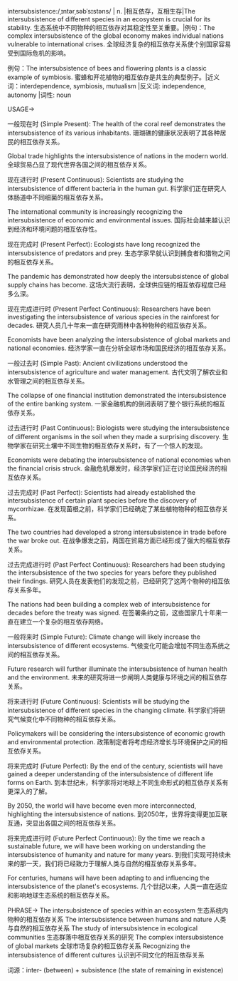 intersubsistence:/ˌɪntərˌsəbˈsɪstəns/ | n. |相互依存，互相生存|The intersubsistence of different species in an ecosystem is crucial for its stability.  生态系统中不同物种的相互依存对其稳定性至关重要。|例句：The complex intersubsistence of the global economy makes individual nations vulnerable to international crises. 全球经济复杂的相互依存关系使个别国家容易受到国际危机的影响。

例句：The intersubsistence of bees and flowering plants is a classic example of symbiosis. 蜜蜂和开花植物的相互依存是共生的典型例子。|近义词：interdependence, symbiosis, mutualism |反义词: independence, autonomy |词性: noun


USAGE->

一般现在时 (Simple Present):
The health of the coral reef demonstrates the intersubsistence of its various inhabitants. 珊瑚礁的健康状况表明了其各种居民的相互依存关系。

Global trade highlights the intersubsistence of nations in the modern world. 全球贸易凸显了现代世界各国之间的相互依存关系。


现在进行时 (Present Continuous):
Scientists are studying the intersubsistence of different bacteria in the human gut. 科学家们正在研究人体肠道中不同细菌的相互依存关系。

The international community is increasingly recognizing the intersubsistence of economic and environmental issues. 国际社会越来越认识到经济和环境问题的相互依存性。


现在完成时 (Present Perfect):
Ecologists have long recognized the intersubsistence of predators and prey. 生态学家早就认识到捕食者和猎物之间的相互依存关系。

The pandemic has demonstrated how deeply the intersubsistence of global supply chains has become. 这场大流行表明，全球供应链的相互依存程度已经多么深。


现在完成进行时 (Present Perfect Continuous):
Researchers have been investigating the intersubsistence of various species in the rainforest for decades.  研究人员几十年来一直在研究雨林中各种物种的相互依存关系。

Economists have been analyzing the intersubsistence of global markets and national economies. 经济学家一直在分析全球市场和国民经济的相互依存关系。


一般过去时 (Simple Past):
Ancient civilizations understood the intersubsistence of agriculture and water management.  古代文明了解农业和水管理之间的相互依存关系。

The collapse of one financial institution demonstrated the intersubsistence of the entire banking system. 一家金融机构的倒闭表明了整个银行系统的相互依存关系。


过去进行时 (Past Continuous):
Biologists were studying the intersubsistence of different organisms in the soil when they made a surprising discovery. 生物学家在研究土壤中不同生物的相互依存关系时，有了一个惊人的发现。

Economists were debating the intersubsistence of national economies when the financial crisis struck.  金融危机爆发时，经济学家们正在讨论国民经济的相互依存关系。


过去完成时 (Past Perfect):
Scientists had already established the intersubsistence of certain plant species before the discovery of mycorrhizae. 在发现菌根之前，科学家们已经确定了某些植物物种的相互依存关系。

The two countries had developed a strong intersubsistence in trade before the war broke out. 在战争爆发之前，两国在贸易方面已经形成了强大的相互依存关系。


过去完成进行时 (Past Perfect Continuous):
Researchers had been studying the intersubsistence of the two species for years before they published their findings.  研究人员在发表他们的发现之前，已经研究了这两个物种的相互依存关系多年。

The nations had been building a complex web of intersubsistence for decades before the treaty was signed. 在签署条约之前，这些国家几十年来一直在建立一个复杂的相互依存网络。


一般将来时 (Simple Future):
Climate change will likely increase the intersubsistence of different ecosystems.  气候变化可能会增加不同生态系统之间的相互依存关系。

Future research will further illuminate the intersubsistence of human health and the environment. 未来的研究将进一步阐明人类健康与环境之间的相互依存关系。


将来进行时 (Future Continuous):
Scientists will be studying the intersubsistence of different species in the changing climate.  科学家们将研究气候变化中不同物种的相互依存关系。

Policymakers will be considering the intersubsistence of economic growth and environmental protection. 政策制定者将考虑经济增长与环境保护之间的相互依存关系。


将来完成时 (Future Perfect):
By the end of the century, scientists will have gained a deeper understanding of the intersubsistence of different life forms on Earth. 到本世纪末，科学家将对地球上不同生命形式的相互依存关系有更深入的了解。

By 2050, the world will have become even more interconnected, highlighting the intersubsistence of nations. 到2050年，世界将变得更加互联互通，突显出各国之间的相互依存关系。


将来完成进行时 (Future Perfect Continuous):
By the time we reach a sustainable future, we will have been working on understanding the intersubsistence of humanity and nature for many years.  到我们实现可持续未来的那一天，我们将已经致力于理解人类与自然的相互依存关系多年。

For centuries, humans will have been adapting to and influencing the intersubsistence of the planet's ecosystems.  几个世纪以来，人类一直在适应和影响地球生态系统的相互依存关系。




PHRASE->
The intersubsistence of species within an ecosystem
生态系统内物种的相互依存关系
The intersubsistence between humans and nature
人类与自然的相互依存关系
The study of intersubsistence in ecological communities
生态群落中相互依存关系的研究
The complex intersubsistence of global markets
全球市场复杂的相互依存关系
Recognizing the intersubsistence of different cultures
认识到不同文化的相互依存关系


词源：inter- (between) + subsistence (the state of remaining in existence)
